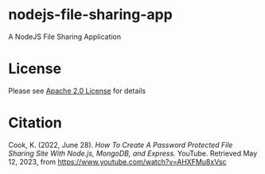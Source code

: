 # nodejs-file-sharing-app

A NodeJS File Sharing Application

# License

Please see [Apache 2.0 License](./LICENSE) for details

# Citation

Cook, K. (2022, June 28). <i>How To Create A Password Protected File Sharing Site With Node.js, MongoDB, and Express.</i> YouTube. Retrieved May 12, 2023, from https://www.youtube.com/watch?v=AHXFMu8xVsc
